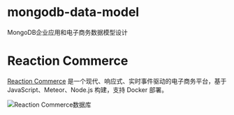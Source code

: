 # mongodb-data-model
MongoDB企业应用和电子商务数据模型设计

# Reaction Commerce
[Reaction Commerce](http://wiki.huihoo.com/wiki/Reaction_Commerce) 是一个现代、响应式、实时事件驱动的电子商务平台，基于 JavaScript、Meteor、Node.js 构建，支持 Docker 部署。

![Reaction Commerce数据库](http://wiki.huihoo.com/images/5/50/Reaction-Commerce-MongoDB.png)
